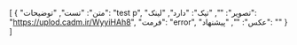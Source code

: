 [
  {
    "متن": "تست",
    "توضیحات": "test p",
    "تصویر": "",
    "تیک": "دارد",
    "لینک": "https://uplod.cadm.ir/WyyiHAh8",
    "فرمت": "error",
    "عکس": "",
    "پیشنهاد": ""
  }
]